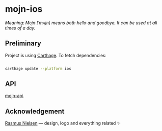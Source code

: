 # mojn-ios 

*Meaning: Mojn [ˈmʌjn] means both hello and goodbye. It can be used at all times of a day.*



## Preliminary
Project is using [Carthage](https://github.com/Carthage/Carthage).
To fetch dependencies:

```sh

carthage update --platform ios

```

## API
[mojn-api](https://github.com/casperstorm/mojn-api/).



## Acknowledgement
[Rasmus Nielsen](http://rasmusnielsen.dk/) — design, logo and everything related ✨
